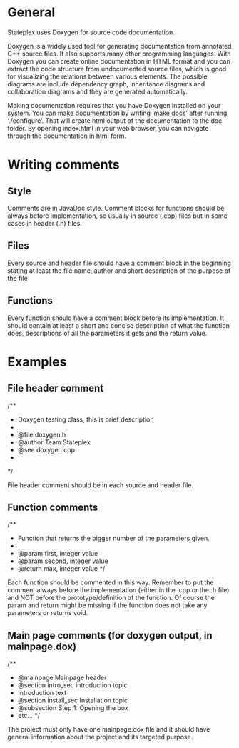 General
=======

Stateplex uses Doxygen for source code documentation.

Doxygen is a widely used tool for generating documentation from annotated C++ source files. It also supports many other programming languages. With Doxygen you can create online documentation in HTML format and you can extract the code structure from undocumented source files, which is good for visualizing the relations between various elements. The possible diagrams are include dependency graph, inheritance diagrams and collaboration diagrams and they are generated automatically.

Making documentation requires that you have Doxygen installed on your system. You can make documentation by writing ‘make docs’ after running ‘./configure’. That will create html output of the documentation to the doc folder. By opening index.html in your web browser, you can navigate through the documentation in html form.

Writing comments
================

Style
-----

Comments are in JavaDoc style. Comment blocks for functions should be always before implementation, so usually in source (.cpp) files but in some cases in header (.h) files.

Files
-----

Every source and header file should have a comment block in the beginning stating at least the file name, author and short description of the purpose of the file

Functions
---------

Every function should have a comment block before its implementation. It should contain at least a short and concise description of what the function does, descriptions of all the parameters it gets and the return value.

Examples
========

File header comment
-------------------

/**
* Doxygen testing class, this is brief description
*
* @file doxygen.h
* @author Team Stateplex
* @see doxygen.cpp
*
*/

File header comment should be in each source and header file.

Function comments
-----------------

/**
* Function that returns the bigger number of the parameters given.
*
* @param first, integer value
* @param second, integer value
* @return max, integer value
*/

Each function should be commented in this way. Remember to put the comment always before the implementation (either in the .cpp or the .h file) and NOT before the prototype/definition of the function. Of course the param and return might be missing if the function does not take any parameters or returns void.

Main page comments (for doxygen output, in mainpage.dox)
--------------------------------------------------------

/**
* @mainpage Mainpage header
* @section intro_sec introduction topic
* Introduction text
* @section install_sec Installation topic
* @subsection Step 1: Opening the box
* etc...
*/

The project must only have one mainpage.dox file and it should have general information about the project and its targeted purpose.
